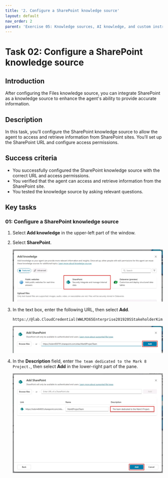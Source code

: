 ```yaml
---
title: '2. Configure a SharePoint knowledge source'
layout: default
nav_order: 2
parent: 'Exercise 05: Knowledge sources, AI knowledge, and custom instructions'
---
```


# Task 02: Configure a SharePoint knowledge source

## Introduction

After configuring the Files knowledge source, you can integrate SharePoint as a knowledge source to enhance the agent's ability to provide accurate information.

## Description

In this task, you’ll configure the SharePoint knowledge source to allow the agent to access and retrieve information from SharePoint sites. You’ll set up the SharePoint URL and configure access permissions.

## Success criteria

-   You successfully configured the SharePoint knowledge source with the correct URL and access permissions.
-   You verified that the agent can access and retrieve information from the SharePoint site.
-   You tested the knowledge source by asking relevant questions.


## Key tasks

### 01: Configure a SharePoint knowledge source

1. Select **Add knowledge** in the upper-left part of the window.

1. Select **SharePoint**.

	![er61nhto.jpg](../../media/er61nhto.jpg)

1. In the text box, enter the following URL, then select **Add**. 

	```
    https://@lab.CloudCredential(WWLM365Enterprise201920SStakeholderKimFrank).TenantPrefix.sharepoint.com/sites/Mark8ProjectTeam
    ```

	![ug32bxx0.jpg](../../media/ug32bxx0.jpg) 

1. In the **Description** field, enter `The team dedicated to the Mark 8 Project.`, then select **Add** in the lower-right part of the pane.

	![lpk312nq.jpg](../../media/lpk312nq.jpg)